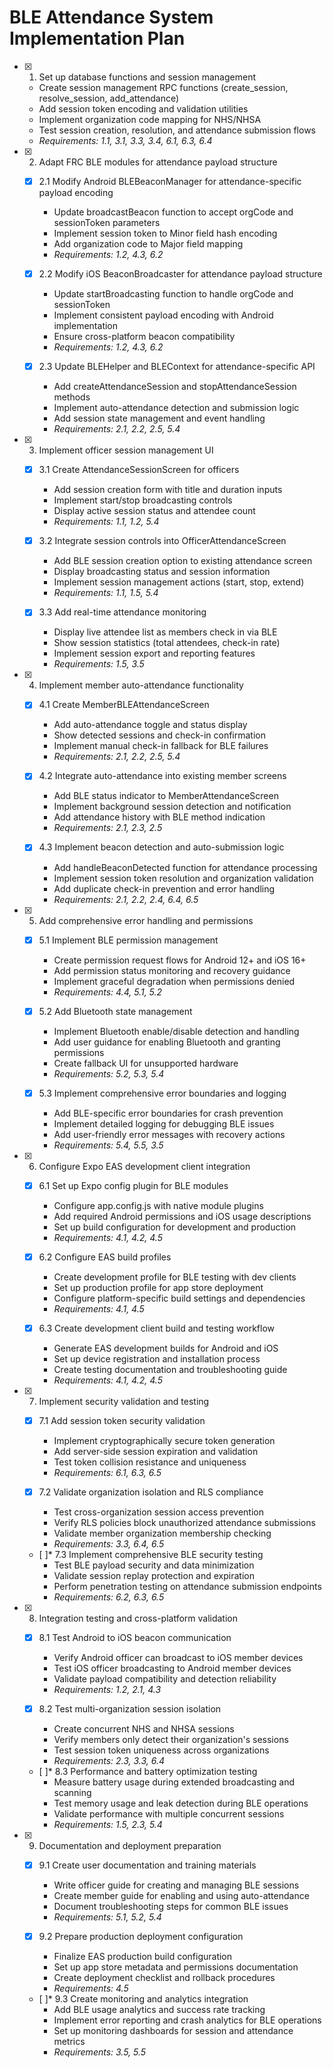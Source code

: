 # BLE Attendance System Implementation Plan

- [x] 1. Set up database functions and session management
  - Create session management RPC functions (create_session, resolve_session, add_attendance)
  - Add session token encoding and validation utilities
  - Implement organization code mapping for NHS/NHSA
  - Test session creation, resolution, and attendance submission flows
  - _Requirements: 1.1, 3.1, 3.3, 3.4, 6.1, 6.3, 6.4_

- [x] 2. Adapt FRC BLE modules for attendance payload structure
  - [x] 2.1 Modify Android BLEBeaconManager for attendance-specific payload encoding
    - Update broadcastBeacon function to accept orgCode and sessionToken parameters
    - Implement session token to Minor field hash encoding
    - Add organization code to Major field mapping
    - _Requirements: 1.2, 4.3, 6.2_

  - [x] 2.2 Modify iOS BeaconBroadcaster for attendance payload structure
    - Update startBroadcasting function to handle orgCode and sessionToken
    - Implement consistent payload encoding with Android implementation
    - Ensure cross-platform beacon compatibility
    - _Requirements: 1.2, 4.3, 6.2_

  - [x] 2.3 Update BLEHelper and BLEContext for attendance-specific API
    - Add createAttendanceSession and stopAttendanceSession methods
    - Implement auto-attendance detection and submission logic
    - Add session state management and event handling
    - _Requirements: 2.1, 2.2, 2.5, 5.4_

- [x] 3. Implement officer session management UI
  - [x] 3.1 Create AttendanceSessionScreen for officers
    - Add session creation form with title and duration inputs
    - Implement start/stop broadcasting controls
    - Display active session status and attendee count
    - _Requirements: 1.1, 1.2, 5.4_

  - [x] 3.2 Integrate session controls into OfficerAttendanceScreen
    - Add BLE session creation option to existing attendance screen
    - Display broadcasting status and session information
    - Implement session management actions (start, stop, extend)
    - _Requirements: 1.1, 1.5, 5.4_

  - [x] 3.3 Add real-time attendance monitoring
    - Display live attendee list as members check in via BLE
    - Show session statistics (total attendees, check-in rate)
    - Implement session export and reporting features
    - _Requirements: 1.5, 3.5_

- [x] 4. Implement member auto-attendance functionality
  - [x] 4.1 Create MemberBLEAttendanceScreen
    - Add auto-attendance toggle and status display
    - Show detected sessions and check-in confirmation
    - Implement manual check-in fallback for BLE failures
    - _Requirements: 2.1, 2.2, 2.5, 5.4_

  - [x] 4.2 Integrate auto-attendance into existing member screens
    - Add BLE status indicator to MemberAttendanceScreen
    - Implement background session detection and notification
    - Add attendance history with BLE method indication
    - _Requirements: 2.1, 2.3, 2.5_

  - [x] 4.3 Implement beacon detection and auto-submission logic
    - Add handleBeaconDetected function for attendance processing
    - Implement session token resolution and organization validation
    - Add duplicate check-in prevention and error handling
    - _Requirements: 2.1, 2.2, 2.4, 6.4, 6.5_

- [x] 5. Add comprehensive error handling and permissions
  - [x] 5.1 Implement BLE permission management
    - Create permission request flows for Android 12+ and iOS 16+
    - Add permission status monitoring and recovery guidance
    - Implement graceful degradation when permissions denied
    - _Requirements: 4.4, 5.1, 5.2_

  - [x] 5.2 Add Bluetooth state management
    - Implement Bluetooth enable/disable detection and handling
    - Add user guidance for enabling Bluetooth and granting permissions
    - Create fallback UI for unsupported hardware
    - _Requirements: 5.2, 5.3, 5.4_

  - [x] 5.3 Implement comprehensive error boundaries and logging
    - Add BLE-specific error boundaries for crash prevention
    - Implement detailed logging for debugging BLE issues
    - Add user-friendly error messages with recovery actions
    - _Requirements: 5.4, 5.5, 3.5_

- [x] 6. Configure Expo EAS development client integration
  - [x] 6.1 Set up Expo config plugin for BLE modules
    - Configure app.config.js with native module plugins
    - Add required Android permissions and iOS usage descriptions
    - Set up build configuration for development and production
    - _Requirements: 4.1, 4.2, 4.5_

  - [x] 6.2 Configure EAS build profiles
    - Create development profile for BLE testing with dev clients
    - Set up production profile for app store deployment
    - Configure platform-specific build settings and dependencies
    - _Requirements: 4.1, 4.5_

  - [x] 6.3 Create development client build and testing workflow
    - Generate EAS development builds for Android and iOS
    - Set up device registration and installation process
    - Create testing documentation and troubleshooting guide
    - _Requirements: 4.1, 4.2, 4.5_

- [x] 7. Implement security validation and testing
  - [x] 7.1 Add session token security validation
    - Implement cryptographically secure token generation
    - Add server-side session expiration and validation
    - Test token collision resistance and uniqueness
    - _Requirements: 6.1, 6.3, 6.5_

  - [x] 7.2 Validate organization isolation and RLS compliance
    - Test cross-organization session access prevention
    - Verify RLS policies block unauthorized attendance submissions
    - Validate member organization membership checking
    - _Requirements: 3.3, 6.4, 6.5_

  - [ ]* 7.3 Implement comprehensive BLE security testing
    - Test BLE payload security and data minimization
    - Validate session replay protection and expiration
    - Perform penetration testing on attendance submission endpoints
    - _Requirements: 6.2, 6.3, 6.5_

- [x] 8. Integration testing and cross-platform validation
  - [x] 8.1 Test Android to iOS beacon communication
    - Verify Android officer can broadcast to iOS member devices
    - Test iOS officer broadcasting to Android member devices
    - Validate payload compatibility and detection reliability
    - _Requirements: 1.2, 2.1, 4.3_

  - [x] 8.2 Test multi-organization session isolation
    - Create concurrent NHS and NHSA sessions
    - Verify members only detect their organization's sessions
    - Test session token uniqueness across organizations
    - _Requirements: 2.3, 3.3, 6.4_

  - [ ]* 8.3 Performance and battery optimization testing
    - Measure battery usage during extended broadcasting and scanning
    - Test memory usage and leak detection during BLE operations
    - Validate performance with multiple concurrent sessions
    - _Requirements: 1.5, 2.3, 5.4_

- [x] 9. Documentation and deployment preparation
  - [x] 9.1 Create user documentation and training materials
    - Write officer guide for creating and managing BLE sessions
    - Create member guide for enabling and using auto-attendance
    - Document troubleshooting steps for common BLE issues
    - _Requirements: 5.1, 5.2, 5.4_

  - [x] 9.2 Prepare production deployment configuration
    - Finalize EAS production build configuration
    - Set up app store metadata and permissions documentation
    - Create deployment checklist and rollback procedures
    - _Requirements: 4.5_

  - [ ]* 9.3 Create monitoring and analytics integration
    - Add BLE usage analytics and success rate tracking
    - Implement error reporting and crash analytics for BLE operations
    - Set up monitoring dashboards for session and attendance metrics
    - _Requirements: 3.5, 5.5_